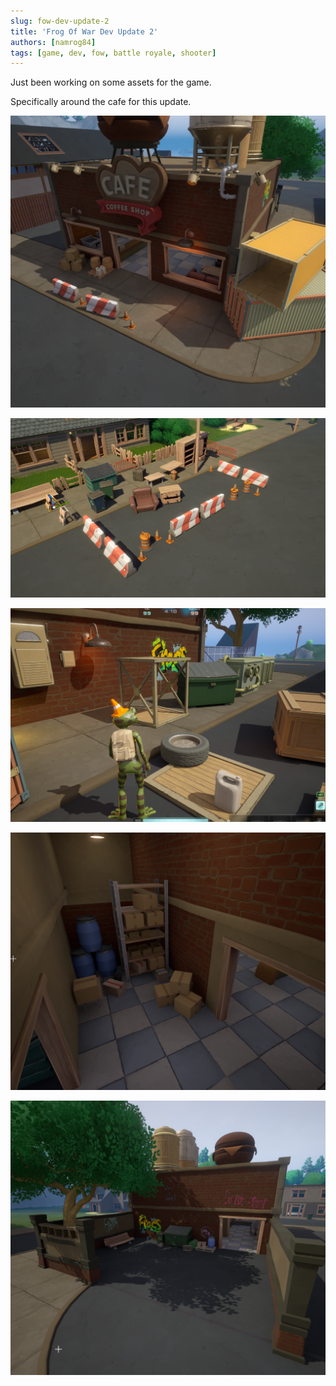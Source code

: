 ```yaml
---
slug: fow-dev-update-2
title: 'Frog Of War Dev Update 2'
authors: [namrog84]
tags: [game, dev, fow, battle royale, shooter]
---
```


Just been working on some assets for the game.

Specifically around the cafe for this update.

![image_5](img/848cc01dcd7ce036d9f5a9850af555ac884347889717324c2c182c1248bb99f1.png)  

![image_4](img/a9f9ba72d7640fa332509612b90fea7b4aafcc6ede157de295f4c136e5471b3f.png)  

![image_2](img/1d49dcb088971ba122f0b3e793ab362dce1e00004c7391e3441a75ef629c152f.png)  

![image_3](img/d3fe75939fc70143a37a68cbc1553e0b9f36a35e9bb8f8dac859e46e34d6864f.png)  

![image_1](img/b63806f2513766d3231670684814de463a5d7c2e937c53c7b407cde4eb52a901.png)  
